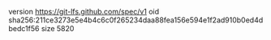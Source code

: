 version https://git-lfs.github.com/spec/v1
oid sha256:211ce3273e5e4b4c6c0f265234daa88fea156e594e1f2ad910b0ed4dbedc1f56
size 5820
